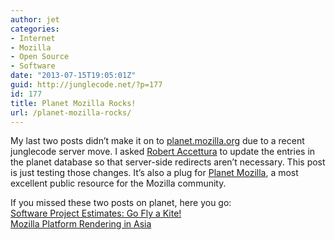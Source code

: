 ```yaml
---
author: jet
categories:
- Internet
- Mozilla
- Open Source
- Software
date: "2013-07-15T19:05:01Z"
guid: http://junglecode.net/?p=177
id: 177
title: Planet Mozilla Rocks!
url: /planet-mozilla-rocks/
---
```


My last two posts didn’t make it on to [planet.mozilla.org](http://planet.mozilla.org/ "URL") due to a recent junglecode server move. I asked [Robert Accettura](http://robert.accettura.com/ "Robert's Blog") to update the entries in the planet database so that server-side redirects aren’t necessary. This post is just testing those changes. It’s also a plug for [Planet Mozilla](http://planet.mozilla.org/ "Planet"), a most excellent public resource for the Mozilla community.

If you missed these two posts on planet, here you go:  
[Software Project Estimates: Go Fly a Kite!](http://junglecode.net/software-project-estimates-go-fly-a-kite/ "Software Project Estimates: Go Fly a Kite!")  
[Mozilla Platform Rendering in Asia](http://junglecode.net/mozilla-platform-rendering-in-asia/ "Mozilla Platform Rendering in Asia")